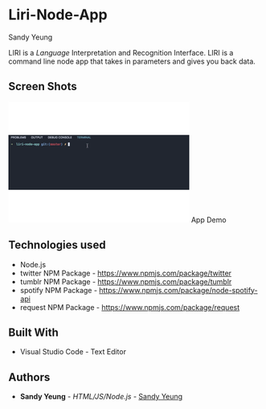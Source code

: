 # Liri-Node-App

Sandy Yeung

LIRI is a _Language_ Interpretation and Recognition Interface. LIRI is a command line node app that takes in parameters and gives you back data.

## Screen Shots

![](image/liri-node-app.gif)
App Demo

## Technologies used
- Node.js
- twitter NPM Package - https://www.npmjs.com/package/twitter
- tumblr NPM Package - https://www.npmjs.com/package/tumblr
- spotify NPM Package - https://www.npmjs.com/package/node-spotify-api
- request NPM Package - https://www.npmjs.com/package/request

## Built With

* Visual Studio Code - Text Editor

## Authors

* **Sandy Yeung** - *HTML/JS/Node.js* - [Sandy Yeung](https://github.com/Sandynism)